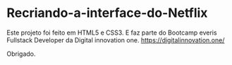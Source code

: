 # Recriando-a-interface-do-Netflix

Este projeto foi feito em HTML5 e CSS3. E faz parte do Bootcamp everis Fullstack Developer da Digital innovation one.
https://digitalinnovation.one/

Obrigado.

